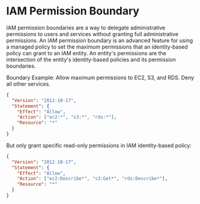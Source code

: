 # IAM Permission Boundary

IAM permission boundaries are a way to delegate administrative permissions to users and services without granting full administrative permissions. An IAM permission boundary is an advanced feature for using a managed policy to set the maximum permissions that an identity-based policy can grant to an IAM entity. An entity's permissions are the intersection of the entity's identity-based policies and its permission boundaries.

Boundary Example: Allow maximum permissions to EC2, S3, and RDS. Deny all other services.

```json
{
  "Version": "2012-10-17",
  "Statement": {
    "Effect": "Allow",
    "Action": ["ec2:*", "s3:*", "rds:*"],
    "Resource": "*"
  }
}
```

But only grant specific read-only permissions in IAM identity-based policy:

```json
{
  "Version": "2012-10-17",
  "Statement": {
    "Effect": "Allow",
    "Action": ["ec2:Describe*", "s3:Get*", "rds:Describe*"],
    "Resource": "*"
  }
}
```
